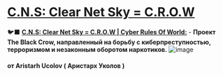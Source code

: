 # **[C.N.S: Clear Net Sky = C.R.O.W](https://github.com/AristarhUcolov/C.N.S-Clear.Net.Sky-C.R.O.W)** 
🐦‍⬛ **[C.N.S: Clear Net Sky = C.R.O.W | Cyber Rules Of World:](https://aristarhucolov.github.io/C.N.S-Clear.Net.Sky-C.R.O.W/)** - **Проект The Black Crow, направленный на борьбу с киберпреступностью, терроризмом и незаконным оборотом наркотиков.**
![image](https://github.com/user-attachments/assets/b8c90ae5-5583-49e6-b7d7-d42e17d30368)
#### от Aristarh Ucolov ( Аристарх Уколов )
